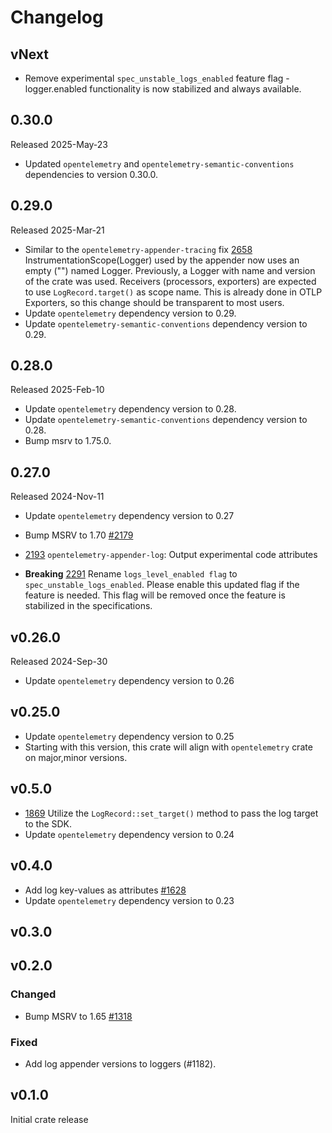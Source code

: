 # Changelog

## vNext

- Remove experimental `spec_unstable_logs_enabled` feature flag - logger.enabled functionality is now stabilized and always available.

## 0.30.0

Released 2025-May-23

- Updated `opentelemetry` and `opentelemetry-semantic-conventions` dependencies to version 0.30.0.

## 0.29.0

Released 2025-Mar-21

- Similar to the `opentelemetry-appender-tracing` fix [2658](https://github.com/open-telemetry/opentelemetry-rust/issues/2658)
  InstrumentationScope(Logger) used by the appender now uses an empty ("") named Logger.
  Previously, a Logger with name and version of the crate was used.
  Receivers (processors, exporters) are expected to use `LogRecord.target()` as scope name.
  This is already done in OTLP Exporters, so this change should be transparent to most users.
- Update `opentelemetry` dependency version to 0.29.
- Update `opentelemetry-semantic-conventions` dependency version to 0.29.

## 0.28.0

Released 2025-Feb-10

- Update `opentelemetry` dependency version to 0.28.
- Update `opentelemetry-semantic-conventions` dependency version to 0.28.
- Bump msrv to 1.75.0.

## 0.27.0

Released 2024-Nov-11

- Update `opentelemetry` dependency version to 0.27

- Bump MSRV to 1.70 [#2179](https://github.com/open-telemetry/opentelemetry-rust/pull/2179)
- [2193](https://github.com/open-telemetry/opentelemetry-rust/pull/2193) `opentelemetry-appender-log`: Output experimental code attributes 
- **Breaking** [2291](https://github.com/open-telemetry/opentelemetry-rust/pull/2291) Rename `logs_level_enabled flag` to `spec_unstable_logs_enabled`. Please enable this updated flag if the feature is needed. This flag will be removed once the feature is stabilized in the specifications.

## v0.26.0
Released 2024-Sep-30
- Update `opentelemetry` dependency version to 0.26

## v0.25.0

- Update `opentelemetry` dependency version to 0.25
- Starting with this version, this crate will align with `opentelemetry` crate
  on major,minor versions.

## v0.5.0

- [1869](https://github.com/open-telemetry/opentelemetry-rust/pull/1869) Utilize the `LogRecord::set_target()` method to pass the log target to the SDK.
- Update `opentelemetry` dependency version to 0.24

## v0.4.0

- Add log key-values as attributes [#1628](https://github.com/open-telemetry/opentelemetry-rust/pull/1628)
- Update `opentelemetry` dependency version to 0.23

## v0.3.0

## v0.2.0

### Changed

- Bump MSRV to 1.65 [#1318](https://github.com/open-telemetry/opentelemetry-rust/pull/1318)

### Fixed

- Add log appender versions to loggers (#1182).

## v0.1.0

Initial crate release
